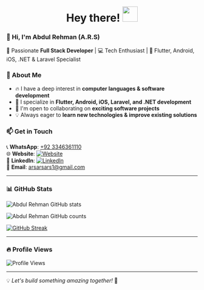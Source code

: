 <h1 align="center">Hey there! <img src="https://media.giphy.com/media/hvRJCLFzcasrR4ia7z/giphy.gif" width="40"></h1>

### 👋 Hi, I'm **Abdul Rehman (A.R.S)**
🚀 Passionate **Full Stack Developer** | 💻 Tech Enthusiast | 📱 Flutter, Android, iOS, .NET & Laravel Specialist  

### 👀 About Me
- 🔥 I have a deep interest in **computer languages & software development**  
- 📱 I specialize in **Flutter, Android, iOS, Laravel, and .NET development**  
- 🤝 I'm open to collaborating on **exciting software projects**  
- 💡 Always eager to **learn new technologies & improve existing solutions**  

### 📫 Get in Touch  
📞 **WhatsApp**: [+92 3346361110](https://wa.me/923346361110)  
🌐 **Website**: [![Website](https://img.shields.io/badge/Website-Visit-brightgreen?style=flat&logo=Google-Chrome)](http://antssolution.com)  
💼 **LinkedIn**: [![LinkedIn](https://img.shields.io/badge/LinkedIn-Connect-blue?style=flat&logo=LinkedIn)](https://www.linkedin.com/in/arsarsars1/)  
📧 **Email**: arsarsars1@gmail.com  

---

### 📊 GitHub Stats  

![Abdul Rehman GitHub stats](https://github-readme-stats.vercel.app/api?username=anuraghazra&show=reviews,discussions_started,discussions_answered,prs_merged,prs_merged_percentage)

![Abdul Rehman GitHub counts](https://github-readme-stats.vercel.app/api/top-langs/?username=arsarsars1&layout=compact&langs_count=8&card_width=320&theme=vision-friendly-dark)
 
[![GitHub Streak](https://github-readme-streak-stats.herokuapp.com?user=arsarsars1&theme=bear&hide_border=true&short_numbers=true)](https://git.io/streak-stats)

---

### 🔥 Profile Views  
<img src="https://komarev.com/ghpvc/?username=arsarsars1&style=flat-square&color=green&abbreviated=true" alt="Profile Views">  

---

💡 *Let's build something amazing together!* 🚀
